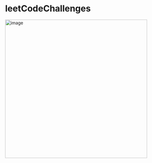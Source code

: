 # leetCodeChallenges
<img width="460" height="450" alt="image" src="https://github.com/user-attachments/assets/c30c23ca-3715-4ea3-85b7-c1c2aa9aca49" />
